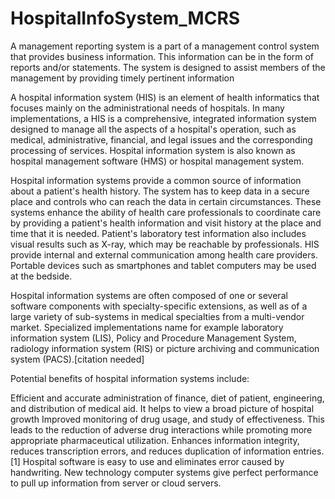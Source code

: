 # HospitalInfoSystem_MCRS
>>
A management reporting system is a part of a management control system that provides business information. This information can be in the form of reports and/or statements. The system is designed to assist members of the management by providing timely pertinent information

>
A hospital information system (HIS) is an element of health informatics that focuses mainly on the administrational needs of hospitals. In many implementations, a HIS is a comprehensive, integrated information system designed to manage all the aspects of a hospital's operation, such as medical, administrative, financial, and legal issues and the corresponding processing of services. Hospital information system is also known as hospital management software (HMS) or hospital management system.

Hospital information systems provide a common source of information about a patient's health history. The system has to keep data in a secure place and controls who can reach the data in certain circumstances. These systems enhance the ability of health care professionals to coordinate care by providing a patient's health information and visit history at the place and time that it is needed. Patient's laboratory test information also includes visual results such as X-ray, which may be reachable by professionals. HIS provide internal and external communication among health care providers. Portable devices such as smartphones and tablet computers may be used at the bedside.

Hospital information systems are often composed of one or several software components with specialty-specific extensions, as well as of a large variety of sub-systems in medical specialties from a multi-vendor market. Specialized implementations name for example laboratory information system (LIS), Policy and Procedure Management System, radiology information system (RIS) or picture archiving and communication system (PACS).[citation needed]

Potential benefits of hospital information systems include:

Efficient and accurate administration of finance, diet of patient, engineering, and distribution of medical aid. It helps to view a broad picture of hospital growth
Improved monitoring of drug usage, and study of effectiveness. This leads to the reduction of adverse drug interactions while promoting more appropriate pharmaceutical utilization.
Enhances information integrity, reduces transcription errors, and reduces duplication of information entries.[1]
Hospital software is easy to use and eliminates error caused by handwriting. New technology computer systems give perfect performance to pull up information from server or cloud servers.

